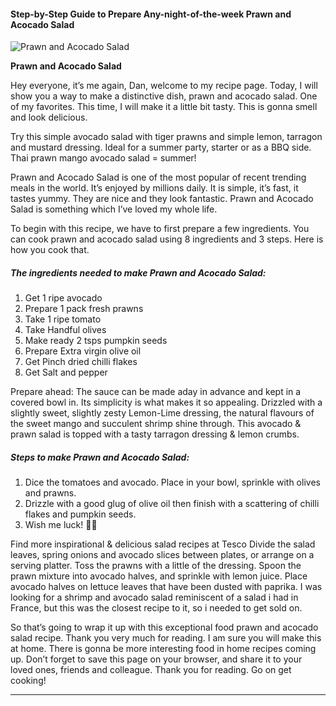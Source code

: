             

#### Step-by-Step Guide to Prepare Any-night-of-the-week Prawn and Acocado Salad

![Prawn and Acocado Salad](https://img-global.cpcdn.com/recipes/6bd4110606408bc7/751x532cq70/prawn-and-acocado-salad-recipe-main-photo.jpg)

**Prawn and Acocado Salad**

Hey everyone, it’s me again, Dan, welcome to my recipe page. Today, I will show you a way to make a distinctive dish, prawn and acocado salad. One of my favorites. This time, I will make it a little bit tasty. This is gonna smell and look delicious.

Try this simple avocado salad with tiger prawns and simple lemon, tarragon and mustard dressing. Ideal for a summer party, starter or as a BBQ side. Thai prawn mango avocado salad = summer!

Prawn and Acocado Salad is one of the most popular of recent trending meals in the world. It’s enjoyed by millions daily. It is simple, it’s fast, it tastes yummy. They are nice and they look fantastic. Prawn and Acocado Salad is something which I’ve loved my whole life.

To begin with this recipe, we have to first prepare a few ingredients. You can cook prawn and acocado salad using 8 ingredients and 3 steps. Here is how you cook that.

##### The ingredients needed to make Prawn and Acocado Salad:

1.  Get 1 ripe avocado
2.  Prepare 1 pack fresh prawns
3.  Take 1 ripe tomato
4.  Take Handful olives
5.  Make ready 2 tsps pumpkin seeds
6.  Prepare Extra virgin olive oil
7.  Get Pinch dried chilli flakes
8.  Get Salt and pepper

Prepare ahead: The sauce can be made aday in advance and kept in a covered bowl in. Its simplicity is what makes it so appealing. Drizzled with a slightly sweet, slightly zesty Lemon-Lime dressing, the natural flavours of the sweet mango and succulent shrimp shine through. This avocado & prawn salad is topped with a tasty tarragon dressing & lemon crumbs.

##### Steps to make Prawn and Acocado Salad:

1.  Dice the tomatoes and avocado. Place in your bowl, sprinkle with olives and prawns.
2.  Drizzle with a good glug of olive oil then finish with a scattering of chilli flakes and pumpkin seeds.
3.  Wish me luck! 🤞🏻

Find more inspirational & delicious salad recipes at Tesco Divide the salad leaves, spring onions and avocado slices between plates, or arrange on a serving platter. Toss the prawns with a little of the dressing. Spoon the prawn mixture into avocado halves, and sprinkle with lemon juice. Place avocado halves on lettuce leaves that have been dusted with paprika. I was looking for a shrimp and avocado salad reminiscent of a salad i had in France, but this was the closest recipe to it, so i needed to get sold on.

So that’s going to wrap it up with this exceptional food prawn and acocado salad recipe. Thank you very much for reading. I am sure you will make this at home. There is gonna be more interesting food in home recipes coming up. Don’t forget to save this page on your browser, and share it to your loved ones, friends and colleague. Thank you for reading. Go on get cooking!

* * *